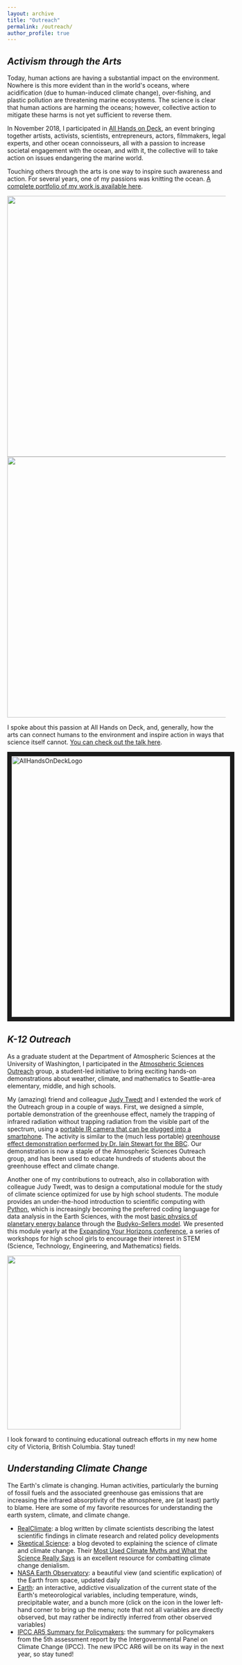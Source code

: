 ```yaml
---
layout: archive
title: "Outreach"
permalink: /outreach/
author_profile: true
---
```


## <i>Activism through the Arts</i>

Today, human actions are having a substantial impact on the environment.  Nowhere is this more evident than in the world's oceans, where acidification (due to human-induced climate change), over-fishing, and plastic pollution are threatening marine ecosystems.  The science is clear that human actions are harming the oceans; however, collective action to mitigate these harms is not yet sufficient to reverse them.  

In November 2018, I participated in [All Hands on Deck](https://www.media.mit.edu/events/allhandsondeck/), an event bringing together artists, activists, scientists, entrepreneurs, actors, filmmakers, legal experts, and other ocean connoisseurs, all with a passion to increase societal engagement with the ocean, and with it, the collective will to take action on issues endangering the marine world.  

Touching others through the arts is one way to inspire such awareness and action.  For several years, one of my passions was knitting the ocean.  [A complete portfolio of my work is available here](https://www.flickr.com/photos/hansigurumi/albums/72157600956958660). 

<img src="https://hansialice.github.io/images/OctopusGarden.jpeg" width="600"/>

<img src="https://hansialice.github.io/images/Nautilus.jpg" width="600"/>

I spoke about this passion at All Hands on Deck, and, generally, how the arts can connect humans to the environment and inspire action in ways that science itself cannot.  [You can check out the talk here](https://youtu.be/LBPQrrOHvQ0?t=3732).

<a href="https://youtu.be/LBPQrrOHvQ0?t=3732" target="_blank"><img src="http://img.youtube.com/vi/LBPQrrOHvQ0/0.jpg" 
alt="AllHandsOnDeckLogo" width="600" border="10"/></a>

## <i>K-12 Outreach</i>

As a graduate student at the Department of Atmospheric Sciences at the University of Washington, I participated in the [Atmospheric Sciences Outreach](https://atmos.uw.edu/~outreach/) group, a student-led initiative to bring exciting hands-on demonstrations about weather, climate, and mathematics to Seattle-area elementary, middle, and high schools.  

My (amazing) friend and colleague [Judy Twedt](http://www.judytwedt.com) and I extended the work of the Outreach group in a couple of ways.  First, we designed a simple, portable demonstration of the greenhouse effect, namely the trapping of infrared radiation without trapping radiation from the visible part of the spectrum, using a [portable IR camera that can be plugged into a smartphone](https://www.flir.ca/products/flir-one-pro/).  The activity is similar to the (much less portable) [greenhouse effect demonstration performed by Dr. Iain Stewart for the BBC](https://www.youtube.com/watch?v=pJpK8orZqYU).  Our demonstration is now a staple of the Atmospheric Sciences Outreach group, and has been used to educate hundreds of students about the greenhouse effect and climate change.

Another one of my contributions to outreach, also in collaboration with colleague Judy Twedt, was to design a computational module for the study of climate science optimized for use by high school students.  The module provides an under-the-hood introduction to scientific computing with [Python](https://www.python.org/doc/essays/blurb/), which is increasingly becoming the preferred coding language for data analysis in the Earth Sciences, with the most [basic physics of planetary energy balance](https://scied.ucar.edu/planetary-energy-balance-temperature-calculate) through the [Budyko-Sellers model](http://www.atmos.albany.edu/facstaff/brose/classes/ATM623_Spring2015/Notes/Lectures/Lecture14%20--%20Diffusive%20energy%20balance%20model.html).  We presented this module yearly at the [Expanding Your Horizons conference](https://www.eyhn.org), a series of workshops for high school girls to encourage their interest in STEM (Science, Technology, Engineering, and Mathematics) fields.  

<img src="https://hansialice.github.io/images/EYHlogo.png" width="400"/>

I look forward to continuing educational outreach efforts in my new home city of Victoria, British Columbia.  Stay tuned!

## <i>Understanding Climate Change</i>

The Earth's climate is changing. Human activities, particularly the burning of fossil fuels and the associated greenhouse gas emissions that are increasing the infrared absorptivity of the atmosphere, are (at least) partly to blame.  Here are some of my favorite resources for understanding the earth system, climate, and climate change.

* [RealClimate](http://www.realclimate.org): a blog written by climate scientists describing the latest scientific findings in climate research and related policy developments
* [Skeptical Science](https://skepticalscience.com): a blog devoted to explaining the science of climate and climate change.  Their [Most Used Climate Myths and What the Science Really Says](https://skepticalscience.com/argument.php) is an excellent resource for combatting climate change denialism.  
* [NASA Earth Observatory](https://earthobservatory.nasa.gov): a beautiful view (and scientific explication) of the Earth from space, updated daily
* [Earth](https://earth.nullschool.net): an interactive, addictive visualization of the current state of the Earth's meteorological variables, including temperature, winds, precipitable water, and a bunch more (click on the icon in the lower left-hand corner to bring up the menu; note that not all variables are directly observed, but may rather be indirectly inferred from other observed variables)
* [IPCC AR5 Summary for Policymakers](https://www.ipcc.ch/site/assets/uploads/2018/02/WG1AR5_SPM_FINAL.pdf): the summary for policymakers from the 5th assessment report by the Intergovernmental Panel on Climate Change (IPCC).  The new IPCC AR6 will be on its way in the next year, so stay tuned!
